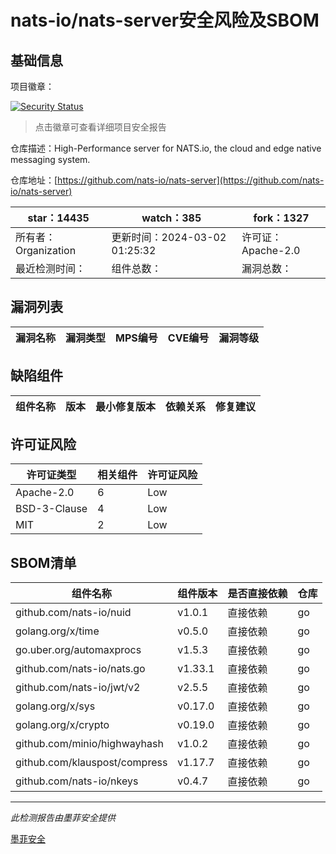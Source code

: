 # nats-io/nats-server安全风险及SBOM

## 基础信息

项目徽章：

[![Security Status](https://www.murphysec.com/platform3/v31/badge/1763633108689985536.svg)](https://www.murphysec.com/console/report/1695499917815345152/1763633108689985536)

> 点击徽章可查看详细项目安全报告

仓库描述：High-Performance server for NATS.io, the cloud and edge native messaging system.

仓库地址：[https://github.com/nats-io/nats-server](https://github.com/nats-io/nats-server)

| star：14435 | watch：385 | fork：1327 |
| ----------- | -------------- | ------------ |
| 所有者：Organization | 更新时间：2024-03-02 01:25:32 | 许可证：Apache-2.0 |
| 最近检测时间： | 组件总数： | 漏洞总数： |




## 漏洞列表

| 漏洞名称 | 漏洞类型 | MPS编号 | CVE编号 | 漏洞等级 |
| ------- | ------ | ------- | ------ | ----- |





## 缺陷组件

| 组件名称 | 版本 | 最小修复版本 | 依赖关系 | 修复建议 |
| -------- | ---- | ------------ | -------- | -------- |





## 许可证风险

| 许可证类型 | 相关组件 | 许可证风险 |
| ---------- | -------- | ---------- |
|Apache-2.0|6|Low|
|BSD-3-Clause|4|Low|
|MIT|2|Low|




## SBOM清单

| 组件名称 | 组件版本 | 是否直接依赖 | 仓库 |
| -------- | -------- | ------------ | ---- |
|github.com/nats-io/nuid|v1.0.1|直接依赖|go|
|golang.org/x/time|v0.5.0|直接依赖|go|
|go.uber.org/automaxprocs|v1.5.3|直接依赖|go|
|github.com/nats-io/nats.go|v1.33.1|直接依赖|go|
|github.com/nats-io/jwt/v2|v2.5.5|直接依赖|go|
|golang.org/x/sys|v0.17.0|直接依赖|go|
|golang.org/x/crypto|v0.19.0|直接依赖|go|
|github.com/minio/highwayhash|v1.0.2|直接依赖|go|
|github.com/klauspost/compress|v1.17.7|直接依赖|go|
|github.com/nats-io/nkeys|v0.4.7|直接依赖|go|


------

*此检测报告由墨菲安全提供*

[墨菲安全](www.murphysec.com)